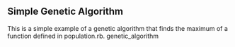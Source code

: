 Simple Genetic Algorithm
------------------------

This is a simple example of a genetic algorithm that finds the maximum of a function defined in population.rb.
genetic_algorithm
